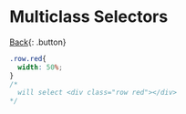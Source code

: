 # Multiclass Selectors

[Back](../../index.md){: .button}

```css
.row.red{
  width: 50%;
}
/*
  will select <div class="row red"></div>
*/
```

